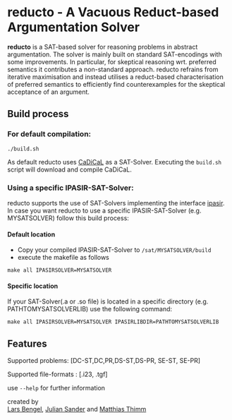 
# reducto - A Vacuous Reduct-based Argumentation Solver 

**reducto** is a SAT-based solver for reasoning problems in abstract argumentation. The solver is mainly built on standard SAT-encodings with some improvements. In particular, for skeptical reasoning wrt. preferred semantics it contributes a non-standard approach. reducto refrains from iterative maximisation and instead utilises a reduct-based characterisation of preferred semantics to efficiently find counterexamples for the skeptical acceptance of an argument.

## Build process

### For default compilation:
```
./build.sh
```
As default reducto uses <a href="https://github.com/arminbiere/cadical">CaDiCaL</a> as a SAT-Solver. Executing the `build.sh` script will download and compile CaDiCaL.

### Using a specific IPASIR-SAT-Solver:
reducto supports the use of SAT-Solvers implementing the interface <a href="https://github.com/biotomas/ipasir">ipasir</a>.
In case you want reducto to use a specific IPASIR-SAT-Solver (e.g. MYSATSOLVER) follow this build process:
#### Default location
- Copy your compiled IPASIR-SAT-Solver to `/sat/MYSATSOLVER/build`
- execute the makefile as follows
```
make all IPASIRSOLVER=MYSATSOLVER
```

#### Specific location
If your SAT-Solver(.a or .so file) is located in a specific directory (e.g. PATHTOMYSATSOLVERLIB) use the following command:
```
make all IPASIRSOLVER=MYSATSOLVER IPASIRLIBDIR=PATHTOMYSATSOLVERLIB
```

## Features
Supported problems: [DC-ST,DC,PR,DS-ST,DS-PR, SE-ST, SE-PR]

Supported file-formats : [.i23, .tgf]	

use `--help` for further information

<p>
created by
<br>
<a href="https://www.fernuni-hagen.de/aig/team/lars.bengel.shtml">Lars Bengel</a>,
<a href="https://www.fernuni-hagen.de/aig/team/julian.sander.shtml">Julian Sander</a> and
<a href="https://www.fernuni-hagen.de/aig/team/matthias.thimm.shtml">Matthias Thimm</a>


